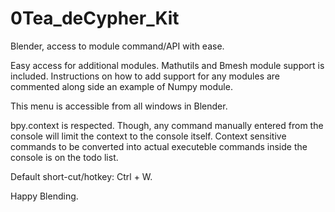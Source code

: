 # 0Tea_deCypher_Kit
Blender, access to module command/API with ease.

Easy access for additional modules.  Mathutils and Bmesh module support is included.  Instructions on how to add support for any modules are commented along side an example of Numpy module.

This menu is accessible from all windows in Blender.

bpy.context is respected.
Though, any command manually entered from the console will limit the context to the console itself.
Context sensitive commands to be converted into actual executeble commands inside the console is on the todo list.

Default short-cut/hotkey:  Ctrl + W.

Happy Blending.
